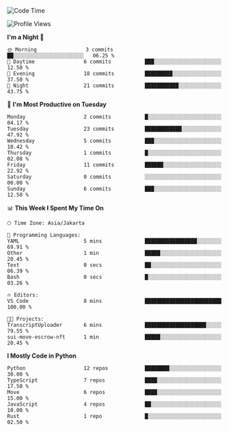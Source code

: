<!--START_SECTION:waka-->
![Code Time](http://img.shields.io/badge/Code%20Time-1%2C888%20hrs%2049%20mins-blue)

![Profile Views](http://img.shields.io/badge/Profile%20Views-0-blue)

**I'm a Night 🦉** 

```text
🌞 Morning                3 commits           ██░░░░░░░░░░░░░░░░░░░░░░░   06.25 % 
🌆 Daytime                6 commits           ███░░░░░░░░░░░░░░░░░░░░░░   12.50 % 
🌃 Evening                18 commits          █████████░░░░░░░░░░░░░░░░   37.50 % 
🌙 Night                  21 commits          ███████████░░░░░░░░░░░░░░   43.75 % 
```
📅 **I'm Most Productive on Tuesday** 

```text
Monday                   2 commits           █░░░░░░░░░░░░░░░░░░░░░░░░   04.17 % 
Tuesday                  23 commits          ████████████░░░░░░░░░░░░░   47.92 % 
Wednesday                5 commits           ███░░░░░░░░░░░░░░░░░░░░░░   10.42 % 
Thursday                 1 commits           █░░░░░░░░░░░░░░░░░░░░░░░░   02.08 % 
Friday                   11 commits          ██████░░░░░░░░░░░░░░░░░░░   22.92 % 
Saturday                 0 commits           ░░░░░░░░░░░░░░░░░░░░░░░░░   00.00 % 
Sunday                   6 commits           ███░░░░░░░░░░░░░░░░░░░░░░   12.50 % 
```


📊 **This Week I Spent My Time On** 

```text
🕑︎ Time Zone: Asia/Jakarta

💬 Programming Languages: 
YAML                     5 mins              █████████████████░░░░░░░░   69.91 % 
Other                    1 min               █████░░░░░░░░░░░░░░░░░░░░   20.45 % 
Text                     0 secs              ██░░░░░░░░░░░░░░░░░░░░░░░   06.39 % 
Bash                     0 secs              █░░░░░░░░░░░░░░░░░░░░░░░░   03.26 % 

🔥 Editors: 
VS Code                  8 mins              █████████████████████████   100.00 % 

🐱‍💻 Projects: 
TranscriptUploader       6 mins              ████████████████████░░░░░   79.55 % 
sui-move-escrow-nft      1 min               █████░░░░░░░░░░░░░░░░░░░░   20.45 % 
```

**I Mostly Code in Python** 

```text
Python                   12 repos            ████████░░░░░░░░░░░░░░░░░   30.00 % 
TypeScript               7 repos             ████░░░░░░░░░░░░░░░░░░░░░   17.50 % 
Move                     6 repos             ████░░░░░░░░░░░░░░░░░░░░░   15.00 % 
JavaScript               4 repos             ██░░░░░░░░░░░░░░░░░░░░░░░   10.00 % 
Rust                     1 repo              █░░░░░░░░░░░░░░░░░░░░░░░░   02.50 % 
```




<!--END_SECTION:waka-->

